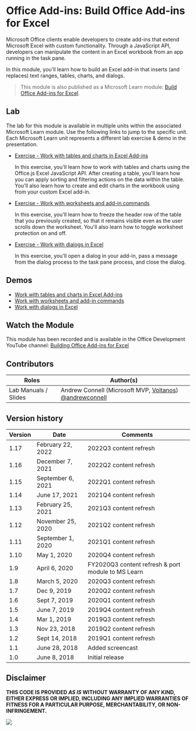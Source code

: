 # Office Add-ins: Build Office Add-ins for Excel

Microsoft Office clients enable developers to create add-ins that extend Microsoft Excel with custom functionality. Through a JavaScript API, developers can manipulate the content in an Excel workbook from an app running in the task pane.

In this module, you'll learn how to build an Excel add-in that inserts (and replaces) text ranges, tables, charts, and dialogs.

> This module is also published as a Microsoft Learn module: [Build Office Add-ins for Excel](https://docs.microsoft.com/learn/modules/office-add-ins-excel).

## Lab

The lab for this module is available in multiple units within the associated Microsoft Learn module. Use the following links to jump to the specific unit. Each Microsoft Learn unit represents a different lab exercise & demo in the presentation.

- [Exercise - Work with tables and charts in Excel Add-ins](https://docs.microsoft.com/learn/modules/office-add-ins-excel/3-exercise-tables-charts)

  In this exercise, you'll learn how to work with tables and charts using the Office.js Excel JavaScript API. After creating a table, you'll learn how you can apply sorting and filtering actions on the data within the table. You'll also learn how to create and edit charts in the workbook using from your custom Excel add-in.

- [Exercise - Work with worksheets and add-in commands](https://docs.microsoft.com/learn/modules/office-add-ins-excel/5-exercise-worksheets-commands)

  In this exercise, you'll learn how to freeze the header row of the table that you previously created, so that it remains visible even as the user scrolls down the worksheet. You'll also learn how to toggle worksheet protection on and off.

- [Exercise - Work with dialogs in Excel](https://docs.microsoft.com/learn/modules/office-add-ins-excel/7-exercise-dialogs)

  In this exercise, you'll open a dialog in your add-in, pass a message from the dialog process to the task pane process, and close the dialog.

## Demos

- [Work with tables and charts in Excel Add-ins](./Demos/01%20Tables%20and%20Charts)
- [Work with worksheets and add-in commands](./Demos/02%20Worksheets%20and%20Add-in%20Commands)
- [Work with dialogs in Excel](./Demos/03%20Dialogs)

## Watch the Module

This module has been recorded and is available in the Office Development YouTube channel: [Building Office Add-ins for Excel](https://youtu.be/KQIxNbd0mW4)

## Contributors

| Roles                | Author(s)                                                                                                      |
| -------------------- | -------------------------------------------------------------------------------------------------------------- |
| Lab Manuals / Slides | Andrew Connell (Microsoft MVP, [Voitanos](//github.com/voitanos)) [@andrewconnell](//github.com/andrewconnell) |

## Version history

| Version |       Date        |                      Comments                      |
| ------- | ----------------- | -------------------------------------------------- |
| 1.17    | February 22, 2022 | 2022Q3 content refresh                             |
| 1.16    | December 7, 2021  | 2022Q2 content refresh                             |
| 1.15    | September 6, 2021 | 2022Q1 content refresh                             |
| 1.14    | June 17, 2021     | 2021Q4 content refresh                             |
| 1.13    | February 25, 2021 | 2021Q3 content refresh                             |
| 1.12    | November 25, 2020 | 2021Q2 content refresh                             |
| 1.11    | September 1, 2020 | 2021Q1 content refresh                             |
| 1.10    | May 1, 2020       | 2020Q4 content refresh                             |
| 1.9     | April 6, 2020     | FY2020Q3 content refresh & port module to MS Learn |
| 1.8     | March 5, 2020     | 2020Q3 content refresh                             |
| 1.7     | Dec 9, 2019       | 2020Q2 content refresh                             |
| 1.6     | Sept 7, 2019      | 2020Q1 content refresh                             |
| 1.5     | June 7, 2019      | 2019Q4 content refresh                             |
| 1.4     | Mar 1, 2019       | 2019Q3 content refresh                             |
| 1.3     | Nov 23, 2018      | 2019Q2 content refresh                             |
| 1.2     | Sept 14, 2018     | 2019Q1 content refresh                             |
| 1.1     | June 28, 2018     | Added screencast                                   |
| 1.0     | June 8, 2018      | Initial release                                    |

## Disclaimer

**THIS CODE IS PROVIDED _AS IS_ WITHOUT WARRANTY OF ANY KIND, EITHER EXPRESS OR IMPLIED, INCLUDING ANY IMPLIED WARRANTIES OF FITNESS FOR A PARTICULAR PURPOSE, MERCHANTABILITY, OR NON-INFRINGEMENT.**

<img src="https://telemetry.sharepointpnp.com/TrainingContent/OfficeAddin/02-building-add-ins-for-microsoft-excel" />
